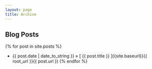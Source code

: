 ```yaml
---
layout: page
title: Archive
---
```


## Blog Posts

{% for post in site.posts %}
  * {{ post.date | date_to_string }} &raquo; [ {{ post.title }} ]({site.baseurl}}{{ root_url }}{{ post.url })
{% endfor %}
